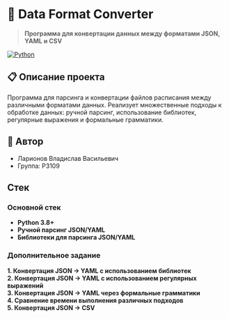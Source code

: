 # 🎯 Data Format Converter

> **Программа для конвертации данных между форматами JSON, YAML и CSV**

[![Python](https://img.shields.io/badge/Python-3.8+-blue.svg)](https://www.python.org/)

## 📋 Описание проекта

Программа для парсинга и конвертации файлов расписания между различными форматами данных. Реализует множественные подходы к обработке данных: ручной парсинг, использование библиотек, регулярные выражения и формальные грамматики.

## 👤 Автор

- Ларионов Владислав Васильевич  
- Группа: P3109  

## Стек

### Основной стек
- **Python 3.8+**
- **Ручной парсинг JSON/YAML**
- **Библиотеки для парсинга JSON/YAML**

### Дополнительное задание

**1. Конвертация JSON → YAML с использованием библиотек**  
**2. Конвертация JSON → YAML с использованием регулярных выражений**  
**3. Конвертация JSON → YAML через формальные грамматики**  
**4. Сравнение времени выполнения различных подходов**  
**5. Конвертация JSON → CSV**  

